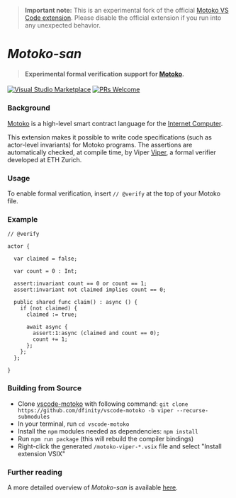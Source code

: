 > **Important note:** This is an experimental fork of the official [Motoko VS Code extension](https://marketplace.visualstudio.com/items?itemName=dfinity-foundation.vscode-motoko). Please disable the official extension if you run into any unexpected behavior. 

# _Motoko-san_

> #### Experimental formal verification support for [Motoko](https://internetcomputer.org/docs/current/developer-docs/build/cdks/motoko-dfinity/motoko/).

[![Visual Studio Marketplace](https://img.shields.io/visual-studio-marketplace/v/dfinity-foundation.motoko-viper?color=brightgreen&logo=visual-studio-code)](https://marketplace.visualstudio.com/items?itemName=dfinity-foundation.motoko-viper)
[![PRs Welcome](https://img.shields.io/badge/PRs-welcome-brightgreen.svg)](https://github.com/dfinity/prettier-plugin-motoko/issues)

### Background

[Motoko](https://internetcomputer.org/docs/current/developer-docs/build/cdks/motoko-dfinity/motoko/) is a high-level smart contract language for the [Internet Computer](https://internetcomputer.org/). 

This extension makes it possible to write code specifications (such as actor-level invariants) for Motoko programs. The assertions are automatically checked, at compile time, by Viper [Viper](https://www.pm.inf.ethz.ch/research/viper.html), a formal verifier developed at ETH Zurich.

### Usage

To enable formal verification, insert `// @verify` at the top of your Motoko file.

### Example

```motoko
// @verify

actor {

  var claimed = false;

  var count = 0 : Int;

  assert:invariant count == 0 or count == 1;
  assert:invariant not claimed implies count == 0;

  public shared func claim() : async () {
    if (not claimed) {
      claimed := true;

      await async {
        assert:1:async (claimed and count == 0);
        count += 1;
      };
    };
  };

}
```

### Building from Source

- Clone [vscode-motoko](https://github.com/dfinity/vscode-motoko/tree/viper) with
  following command: `git clone https://github.com/dfinity/vscode-motoko -b viper --recurse-submodules`
- In your terminal, run `cd vscode-motoko`
- Install the `npm` modules needed as dependencies: `npm install`
- Run `npm run package` (this will rebuild the compiler bindings)
- Right-click the generated `/motoko-viper-*.vsix` file and select "Install extension VSIX"

### Further reading

A more detailed overview of _Motoko-san_ is available [here](https://github.com/dfinity/motoko/tree/master/src/viper).
